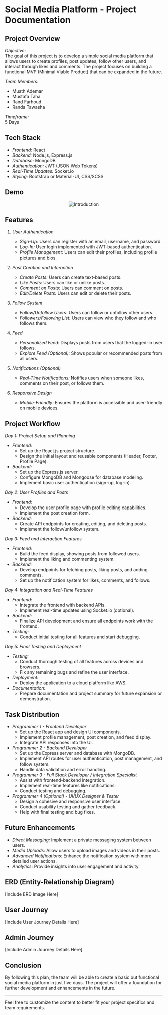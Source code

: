 # Social Media Platform - Project Documentation

## Project Overview
*Objective:*  
The goal of this project is to develop a simple social media platform that allows users to create profiles, post updates, follow other users, and interact through likes and comments. The project focuses on building a functional MVP (Minimal Viable Product) that can be expanded in the future.

*Team Members:*
- Muath Ademar
- Mustafa Taha
- Rand Farhoud
- Randa Tawasha

*Timeframe:*  
5 Days

## Tech Stack
- *Frontend:* React
- *Backend:* Node.js, Express.js
- *Database:* MongoDB
- *Authentication:* JWT (JSON Web Tokens)
- *Real-Time Updates:* Socket.io
- *Styling:* Bootstrap or Material-UI, CSS/SCSS

## Demo
<div align="center">
  <img src="linkup.gif" alt="Introduction" >
</div>

## Features
1. *User Authentication*
   - *Sign-Up:* Users can register with an email, username, and password.
   - *Log-In:* User login implemented with JWT-based authentication.
   - *Profile Management:* Users can edit their profiles, including profile pictures and bios.

2. *Post Creation and Interaction*
   - *Create Posts:* Users can create text-based posts.
   - *Like Posts:* Users can like or unlike posts.
   - *Comment on Posts:* Users can comment on posts.
   - *Edit/Delete Posts:* Users can edit or delete their posts.

3. *Follow System*
   - *Follow/Unfollow Users:* Users can follow or unfollow other users.
   - *Followers/Following List:* Users can view who they follow and who follows them.

4. *Feed*
   - *Personalized Feed:* Displays posts from users that the logged-in user follows.
   - *Explore Feed (Optional):* Shows popular or recommended posts from all users.

5. *Notifications (Optional)*
   - *Real-Time Notifications:* Notifies users when someone likes, comments on their post, or follows them.

6. *Responsive Design*
   - *Mobile-Friendly:* Ensures the platform is accessible and user-friendly on mobile devices.

## Project Workflow
*Day 1: Project Setup and Planning*
- *Frontend:*
  - Set up the React.js project structure.
  - Design the initial layout and reusable components (Header, Footer, Profile Page).
- *Backend:*
  - Set up the Express.js server.
  - Configure MongoDB and Mongoose for database modeling.
  - Implement basic user authentication (sign-up, log-in).

*Day 2: User Profiles and Posts*
- *Frontend:*
  - Develop the user profile page with profile editing capabilities.
  - Implement the post creation form.
- *Backend:*
  - Create API endpoints for creating, editing, and deleting posts.
  - Implement the follow/unfollow system.

*Day 3: Feed and Interaction Features*
- *Frontend:*
  - Build the feed display, showing posts from followed users.
  - Implement the liking and commenting system.
- *Backend:*
  - Develop endpoints for fetching posts, liking posts, and adding comments.
  - Set up the notification system for likes, comments, and follows.

*Day 4: Integration and Real-Time Features*
- *Frontend:*
  - Integrate the frontend with backend APIs.
  - Implement real-time updates using Socket.io (optional).
- *Backend:*
  - Finalize API development and ensure all endpoints work with the frontend.
- *Testing:*
  - Conduct initial testing for all features and start debugging.

*Day 5: Final Testing and Deployment*
- *Testing:*
  - Conduct thorough testing of all features across devices and browsers.
  - Fix any remaining bugs and refine the user interface.
- *Deployment:*
  - Deploy the application to a cloud platform like AWS.
- *Documentation:*
  - Prepare documentation and project summary for future expansion or demonstration.

## Task Distribution
- *Programmer 1 - Frontend Developer*
  - Set up the React app and design UI components.
  - Implement profile management, post creation, and feed display.
  - Integrate API responses into the UI.
- *Programmer 2 - Backend Developer*
  - Set up the Express server and database with MongoDB.
  - Implement API routes for user authentication, post management, and follow system.
  - Handle data validation and error handling.
- *Programmer 3 - Full Stack Developer / Integration Specialist*
  - Assist with frontend-backend integration.
  - Implement real-time features like notifications.
  - Conduct testing and debugging.
- *Programmer 4 (Optional) - UI/UX Designer & Tester*
  - Design a cohesive and responsive user interface.
  - Conduct usability testing and gather feedback.
  - Help with final testing and bug fixes.

## Future Enhancements
- *Direct Messaging:* Implement a private messaging system between users.
- *Media Uploads:* Allow users to upload images and videos in their posts.
- *Advanced Notifications:* Enhance the notification system with more detailed user actions.
- *Analytics:* Provide insights into user engagement and activity.

## ERD (Entity-Relationship Diagram)
[Include ERD Image Here]

## User Journey
[Include User Journey Details Here]

## Admin Journey
[Include Admin Journey Details Here]

## Conclusion
By following this plan, the team will be able to create a basic but functional social media platform in just five days. The project will offer a foundation for further development and enhancements in the future.

---

Feel free to customize the content to better fit your project specifics and team requirements.
